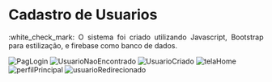 # Cadastro de Usuarios


<p align="justify"> :white_check_mark: O sistema foi criado utilizando Javascript, Bootstrap para estilização, e firebase como banco de dados. <br /> 
</p>

![PagLogin](https://user-images.githubusercontent.com/84946190/146464681-e6306d39-1cbc-4480-9f64-bff8baab45aa.png)
![UsuarioNaoEncontrado](https://user-images.githubusercontent.com/84946190/146465025-33ef86fc-649e-445a-ab32-9f33639ee163.png)
![UsuarioCriado](https://user-images.githubusercontent.com/84946190/146465052-556b22ae-ddea-48f2-a961-7f109dbf6f97.png)
![telaHome](https://user-images.githubusercontent.com/84946190/146465202-9a948204-04d4-4cb0-9c0b-571361ab5b39.png)
![perfilPrincipal](https://user-images.githubusercontent.com/84946190/146465095-28df6a03-9087-455f-8d03-8b6531ce4ef9.png)
![usuarioRedirecionado](https://user-images.githubusercontent.com/84946190/146465171-622fe4b9-4def-4f04-96db-f7f722d459b3.png)




